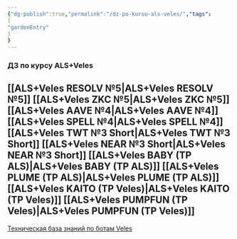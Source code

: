 ```yaml
---
{"dg-publish":true,"permalink":"/dz-po-kursu-als-veles/","tags":
[
"gardenEntry"
]
}
---
```

### ДЗ по курсу ALS+Veles
[[ALS+Veles RESOLV №5|ALS+Veles RESOLV №5]] [[ALS+Veles ZKC №5|ALS+Veles ZKC №5]] [[ALS+Veles AAVE №4|ALS+Veles AAVE №4]] [[ALS+Veles SPELL №4|ALS+Veles SPELL №4]] [[ALS+Veles TWT №3 Short|ALS+Veles TWT №3 Short]] [[ALS+Veles NEAR №3 Short|ALS+Veles NEAR №3 Short]] [[ALS+Veles BABY (TP ALS)|ALS+Veles BABY (TP ALS)]] [[ALS+Veles PLUME (TP ALS)|ALS+Veles PLUME (TP ALS)]] [[ALS+Veles KAITO (TP Veles)|ALS+Veles KAITO (TP Veles)]] [[ALS+Veles PUMPFUN (TP Veles)|ALS+Veles PUMPFUN (TP Veles)]]
---
[Техническая база знаний по ботам Veles](veles-bots-knowledge.md)
